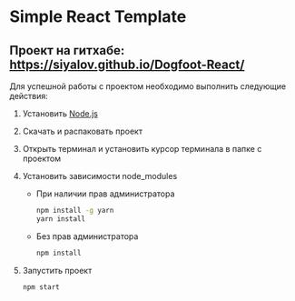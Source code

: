 # Simple React Template

## Проект на гитхабе: https://siyalov.github.io/Dogfoot-React/


Для успешной работы с проектом необходимо выполнить следующие действия:

1. Установить [Node.js](https://nodejs.org/en/)
1. Скачать и распаковать проект
1. Открыть терминал и установить курсор терминала в папке с проектом
1. Установить зависимости node_modules
    * При наличии прав администратора
        ```bash
        npm install -g yarn
        yarn install
        ```

    * Без прав администратора
        ```bash
        npm install
        ```

1. Запустить проект
    ```bash
    npm start
    ```
